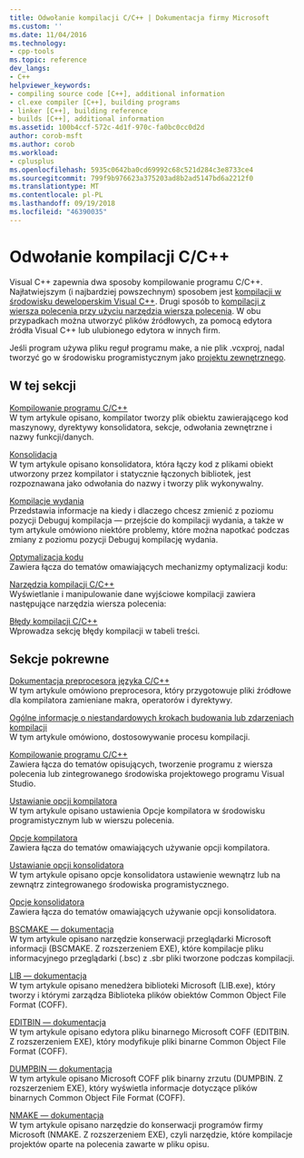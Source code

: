 ```yaml
---
title: Odwołanie kompilacji C/C++ | Dokumentacja firmy Microsoft
ms.custom: ''
ms.date: 11/04/2016
ms.technology:
- cpp-tools
ms.topic: reference
dev_langs:
- C++
helpviewer_keywords:
- compiling source code [C++], additional information
- cl.exe compiler [C++], building programs
- linker [C++], building reference
- builds [C++], additional information
ms.assetid: 100b4ccf-572c-4d1f-970c-fa0bc0cc0d2d
author: corob-msft
ms.author: corob
ms.workload:
- cplusplus
ms.openlocfilehash: 5935c0642ba0cd69992c68c521d284c3e8733ce4
ms.sourcegitcommit: 799f9b976623a375203ad8b2ad5147bd6a2212f0
ms.translationtype: MT
ms.contentlocale: pl-PL
ms.lasthandoff: 09/19/2018
ms.locfileid: "46390035"
---
```

# <a name="cc-building-reference"></a>Odwołanie kompilacji C/C++

Visual C++ zapewnia dwa sposoby kompilowanie programu C/C++. Najłatwiejszym (i najbardziej powszechnym) sposobem jest [kompilacji w środowisku deweloperskim Visual C++](../../ide/building-cpp-projects-in-visual-studio.md). Drugi sposób to [kompilacji z wiersza polecenia przy użyciu narzędzia wiersza polecenia](../../build/building-on-the-command-line.md). W obu przypadkach można utworzyć plików źródłowych, za pomocą edytora źródła Visual C++ lub ulubionego edytora w innych firm.

Jeśli program używa pliku reguł programu make, a nie plik .vcxproj, nadal tworzyć go w środowisku programistycznym jako [projektu zewnętrznego](../../ide/building-external-projects.md).

## <a name="in-this-section"></a>W tej sekcji

[Kompilowanie programu C/C++](../../build/reference/compiling-a-c-cpp-program.md)<br/>
W tym artykule opisano, kompilator tworzy plik obiektu zawierającego kod maszynowy, dyrektywy konsolidatora, sekcje, odwołania zewnętrzne i nazwy funkcji/danych.

[Konsolidacja](../../build/reference/linking.md)<br/>
W tym artykule opisano konsolidatora, która łączy kod z plikami obiekt utworzony przez kompilator i statycznie łączonych bibliotek, jest rozpoznawana jako odwołania do nazwy i tworzy plik wykonywalny.

[Kompilacje wydania](../../build/reference/release-builds.md)<br/>
Przedstawia informacje na kiedy i dlaczego chcesz zmienić z poziomu pozycji Debuguj kompilacja — przejście do kompilacji wydania, a także w tym artykule omówiono niektóre problemy, które można napotkać podczas zmiany z poziomu pozycji Debuguj kompilację wydania.

[Optymalizacja kodu](../../build/reference/optimizing-your-code.md)<br/>
Zawiera łącza do tematów omawiających mechanizmy optymalizacji kodu:

[Narzędzia kompilacji C/C++](../../build/reference/c-cpp-build-tools.md)<br/>
Wyświetlanie i manipulowanie dane wyjściowe kompilacji zawiera następujące narzędzia wiersza polecenia:

[Błędy kompilacji C/C++](../../error-messages/compiler-errors-1/c-cpp-build-errors.md)<br/>
Wprowadza sekcję błędy kompilacji w tabeli treści.

## <a name="related-sections"></a>Sekcje pokrewne

[Dokumentacja preprocesora języka C/C++](../../preprocessor/c-cpp-preprocessor-reference.md)<br/>
W tym artykule omówiono preprocesora, który przygotowuje pliki źródłowe dla kompilatora zamieniane makra, operatorów i dyrektywy.

[Ogólne informacje o niestandardowych krokach budowania lub zdarzeniach kompilacji](../../ide/understanding-custom-build-steps-and-build-events.md)<br/>
W tym artykule omówiono, dostosowywanie procesu kompilacji.

[Kompilowanie programu C/C++](../../build/building-c-cpp-programs.md)<br/>
Zawiera łącza do tematów opisujących, tworzenie programu z wiersza polecenia lub zintegrowanego środowiska projektowego programu Visual Studio.

[Ustawianie opcji kompilatora](../../build/reference/setting-compiler-options.md)<br/>
W tym artykule opisano ustawienia Opcje kompilatora w środowisku programistycznym lub w wierszu polecenia.

[Opcje kompilatora](../../build/reference/compiler-options.md)<br/>
Zawiera łącza do tematów omawiających używanie opcji kompilatora.

[Ustawianie opcji konsolidatora](../../build/reference/setting-linker-options.md)<br/>
W tym artykule opisano opcje konsolidatora ustawienie wewnątrz lub na zewnątrz zintegrowanego środowiska programistycznego.

[Opcje konsolidatora](../../build/reference/linker-options.md)<br/>
Zawiera łącza do tematów omawiających używanie opcji konsolidatora.

[BSCMAKE — dokumentacja](../../build/reference/bscmake-reference.md)<br/>
W tym artykule opisano narzędzie konserwacji przeglądarki Microsoft informacji (BSCMAKE. Z rozszerzeniem EXE), które kompilacje pliku informacyjnego przeglądarki (.bsc) z .sbr pliki tworzone podczas kompilacji.

[LIB — dokumentacja](../../build/reference/lib-reference.md)<br/>
W tym artykule opisano menedżera biblioteki Microsoft (LIB.exe), który tworzy i którymi zarządza Biblioteka plików obiektów Common Object File Format (COFF).

[EDITBIN — dokumentacja](../../build/reference/editbin-reference.md)<br/>
W tym artykule opisano edytora pliku binarnego Microsoft COFF (EDITBIN. Z rozszerzeniem EXE), który modyfikuje pliki binarne Common Object File Format (COFF).

[DUMPBIN — dokumentacja](../../build/reference/dumpbin-reference.md)<br/>
W tym artykule opisano Microsoft COFF plik binarny zrzutu (DUMPBIN. Z rozszerzeniem EXE), który wyświetla informacje dotyczące plików binarnych Common Object File Format (COFF).

[NMAKE — dokumentacja](../../build/nmake-reference.md)<br/>
W tym artykule opisano narzędzie do konserwacji programów firmy Microsoft (NMAKE. Z rozszerzeniem EXE), czyli narzędzie, które kompilacje projektów oparte na polecenia zawarte w pliku opisu.